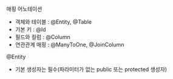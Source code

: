 매핑 어노테이션
- 객체와 테이블 : @Entity, @Table
- 기본 키 : @Id
- 필드와 컬럼 : @Column
- 연관관계 매핑 : @ManyToOne, @JoinColumn

@Entity
- 기본 생성자는 필수(파라미터가 없는 public 또는 protected 생성자)